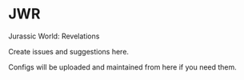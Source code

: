 # JWR
Jurassic World: Revelations

Create issues and suggestions here.

Configs will be uploaded and maintained from here if you need them.
